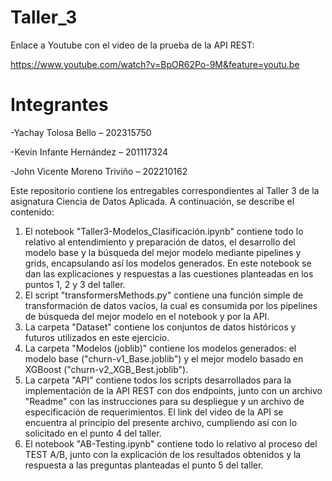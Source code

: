 # Taller_3
Enlace a Youtube con el video de la prueba de la API REST:

https://www.youtube.com/watch?v=BpOR62Po-9M&feature=youtu.be

# Integrantes
-Yachay Tolosa Bello – 202315750

-Kevin Infante Hernández – 201117324​

-John Vicente Moreno Triviño – 202210162

Este repositorio contiene los entregables correspondientes al Taller 3 de la asignatura Ciencia de Datos Aplicada. A continuación, se describe el contenido:

1. El notebook "Taller3-Modelos_Clasificación.ipynb" contiene todo lo relativo al entendimiento y preparación de datos, el desarrollo del modelo base y la búsqueda del mejor modelo mediante pipelines y grids, encapsulando así los modelos generados. En este notebook se dan las explicaciones y respuestas a las cuestiones planteadas en los puntos 1, 2 y 3 del taller.
2. El script "transformersMethods.py" contiene una función simple de transformación de datos vacíos, la cual es consumida por los pipelines de búsqueda del mejor modelo en el notebook y por la API.
3. La carpeta "Dataset" contiene los conjuntos de datos históricos y futuros utilizados en este ejercicio.
4. La carpeta "Modelos (joblib)" contiene los modelos generados: el modelo base ("churn-v1_Base.joblib") y el mejor modelo basado en XGBoost ("churn-v2_XGB_Best.joblib").
5. La carpeta "API" contiene todos los scripts desarrollados para la implementación de la API REST con dos endpoints, junto con un archivo "Readme" con las instrucciones para su despliegue y un archivo de especificación de requerimientos. El link del video de la API se encuentra al principio del presente archivo, cumpliendo así con lo solicitado en el punto 4 del taller.
6. El notebook "AB-Testing.ipynb" contiene todo lo relativo al proceso del TEST A/B, junto con la explicación de los resultados obtenidos y la respuesta a las preguntas planteadas el punto 5 del taller.
